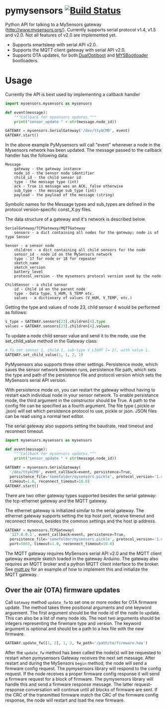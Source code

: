 # pymysensors [![Build Status][build-badge]][build]
Python API for talking to a MySensors gateway (http://www.mysensors.org/). Currently supports serial protocol v1.4, v1.5 and v2.0. Not all features of v2.0 are implemented yet.

- Supports smartsleep with serial API v2.0.
- Supports the MQTT client gateway with serial API v2.0.
- Supports OTA updates, for both [DualOptiboot](https://github.com/mysensors/DualOptiboot) and [MYSBootloader](https://github.com/mysensors/MySensorsBootloaderRF24) bootloaders.

# Usage
Currently the API is best used by implementing a callback handler

```python
import mysensors.mysensors as mysensors

def event(message):
    """Callback for mysensors updates."""
    print("sensor_update " + str(message.node_id))

GATEWAY = mysensors.SerialGateway('/dev/ttyACM0', event)
GATEWAY.start()
```

In the above example PyMysensors will call "event" whenever a node in the Mysensors network has been updated. The message passed to the callback handler has the following data:

```
Message
    gateway - the gateway instance
    node_id - the sensor node identifier
    child_id - the child sensor id
    type - the message type (int)
    ack - True is message was an ACK, false otherwise
    sub_type - the message sub_type (int)
    payload - the payload of the message (string)
```

Symbolic names for the Message types and sub_types are defined in the protocol version-specific const_X.py files.

The data structure of a gateway and it's network is described below.

```
SerialGateway/TCPGateway/MQTTGateway
    sensors - a dict containing all nodes for the gateway; node is of type Sensor

Sensor - a sensor node
    children - a dict containing all child sensors for the node
    sensor_id - node id on the MySensors network
    type - 17 for node or 18 for repeater
    sketch_name
    sketch_version
    battery_level
    protocol_version - the mysensors protocol version used by the node

ChildSensor - a child sensor
    id - Child id on the parent node
    type - Data type, S_HUM, S_TEMP etc.
    values - a dictionary of values (V_HUM, V_TEMP, etc.)
```

Getting the type and values of node 23, child sensor 4 would be performed as follows:

```python
s_type = GATEWAY.sensors[23].children[4].type
values = GATEWAY.sensors[23].children[4].values
```
To update a node child sensor value and send it to the node, use the set_child_value method in the Gateway class:

```python
# To set sensor 1, child 1, sub-type V_LIGHT (= 2), with value 1.
GATEWAY.set_child_value(1, 1, 2, 1)
```

PyMysensors also supports three other settings. Persistence mode,
which saves the sensor network between runs, persistence file path, which sets the type and path of the persistence file and protocol version which sets the MySensors serial API version.

With persistence mode on, you can restart the gateway without
having to restart each individual node in your sensor network. To enable persistance mode, the third argument
in the constructor should be True. A path to the config file
can be specified as a fourth argument. The file type (.pickle or .json) will set which persistence protocol to use, pickle or json. JSON files can be read using a normal text editor.

The serial gateway also supports setting the baudrate, read timeout and reconnect timeout.

```python
import mysensors.mysensors as mysensors

def event(message):
    """Callback for mysensors updates."""
    print("sensor_update " + str(message.node_id))

GATEWAY = mysensors.SerialGateway(
  '/dev/ttyACM0', event_callback=event, persistence=True,
  persistence_file='somefolder/mysensors.pickle', protocol_version='1.4', baud=115200,
  timeout=1.0, reconnect_timeout=10.0)
GATEWAY.start()
```

There are two other gateway types supported besides the serial gateway: the tcp-ethernet gateway and the MQTT gateway.

The ethernet gateway is initialized similar to the serial gateway. The ethernet gateway supports setting the tcp host port, receive timeout and reconnect timeout, besides the common settings and the host ip address.

```python
GATEWAY = mysensors.TCPGateway(
  '127.0.0.1', event_callback=event, persistence=True,
  persistence_file='somefolder/mysensors.pickle', protocol_version='1.4',
  port=5003, timeout=1.0, reconnect_timeout=10.0)
```

The MQTT gateway requires MySensors serial API v2.0 and the MQTT client gateway example sketch loaded in the gateway Arduino. The gateway also requires an MQTT broker and a python MQTT client interface to the broker. See [mqtt.py](https://github.com/theolind/pymysensors/blob/master/mqtt.py) for an example of how to implement this and initialize the MQTT gateway.

## Over the air (OTA) firmware updates
Call `Gateway` method `update_fw` to set one or more nodes for OTA
firmware update. The method takes three positional arguments and one
keyword arguement. The first argument should be the node id of the node to
update. This can also be a list of many node ids. The next two arguments should
be integers representing the firwmare type and version. The keyword argument is
optional and should be a path to a hex file with the new firmware.

```python
GATEWAY.update_fw([1, 2], 1, 2, fw_path='/path/to/firmware.hex')
```

After the `update_fw` method has been called the node(s) will be requested
to restart when pymysensors Gateway receives the next set message. After
restart and during the MySensors `begin` method, the node will send a firmware
config request. The pymysensors library will respond to the config request. If
the node receives a proper firmware config response it will send a firmware
request for a block of firmware. The pymysensors library will handle this and
send a firmware response message. The latter request-response conversation will
continue until all blocks of firmware are sent. If the CRC of the transmitted
firmware match the CRC of the firmware config response, the node will restart
and load the new firmware.

[build-badge]: https://travis-ci.org/theolind/pymysensors.svg?branch=master
[build]: https://travis-ci.org/theolind/pymysensors
